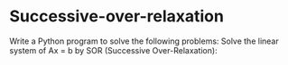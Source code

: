 # Successive-over-relaxation
Write a Python program to solve the following problems:  Solve the linear system of Ax = b by SOR (Successive Over-Relaxation):
